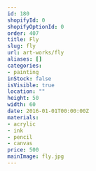 ```yaml
---
id: 180
shopifyId: 0
shopifyOptionId: 0
order: 407
title: Fly
slug: fly
url: art-works/fly
aliases: []
categories:
- painting
inStock: false
isVisible: true
location: ""
height: 50
width: 60
date: 2016-01-01T00:00:00Z
materials:
- acrylic
- ink
- pencil
- canvas
price: 500
mainImage: fly.jpg
---
```

